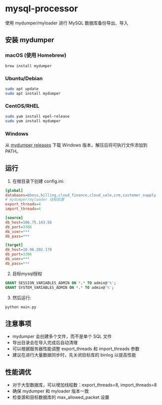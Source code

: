 # mysql-processor
使用 mydumper/myloader 进行 MySQL 数据库备份导出、导入

## 安装 mydumper

### macOS (使用 Homebrew)
```bash
brew install mydumper
```

### Ubuntu/Debian
```bash
sudo apt update
sudo apt install mydumper
```

### CentOS/RHEL
```bash
sudo yum install epel-release
sudo yum install mydumper
```

### Windows
从 [mydumper releases](https://github.com/mydumper/mydumper/releases) 下载 Windows 版本，解压后将可执行文件添加到 PATH。

## 运行

1. 在根目录下创建 config.ini:
```ini
[global]
databases=bboss,billing,cloud_finance,cloud_sale,crm,customer_supply
# mydumper/myloader 线程配置
export_threads=4
import_threads=4

[source]
db_host=106.75.143.56
db_port=3306
db_user=***
db_pass=***

[target]
db_host=10.96.202.178
db_port=3306
db_user=***
db_pass=***
```

2. 目标mysql授权
```sql
GRANT SESSION_VARIABLES_ADMIN ON *.* TO admin@'%';
GRANT SYSTEM_VARIABLES_ADMIN ON *.* TO admin@'%';
```

3. 然后运行:
```bash
python main.py
```

## 注意事项

- mydumper 会创建多个文件，而不是单个 SQL 文件
- 导出目录会在导入完成后自动清理
- 可以根据服务器性能调整 export_threads 和 import_threads 参数
- 建议在进行大量数据同步时，先关闭目标库的 binlog 以提高性能

## 性能调优

- 对于大型数据库，可以增加线程数：export_threads=8, import_threads=8
- 确保 mydumper 和 myloader 版本一致
- 检查源和目标数据库的 max_allowed_packet 设置